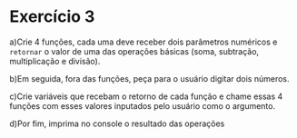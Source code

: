 # Exercício 3


a)Crie 4 funções, cada uma deve receber dois parâmetros numéricos e `retornar` o valor de uma das operações básicas (soma, subtração, multiplicação e divisão).

b)Em seguida, fora das funções,  peça para o usuário digitar dois números.

c)Crie variáveis que recebam o retorno de cada função e  chame essas 4 funções com esses valores inputados pelo usuário como o argumento.

d)Por fim, imprima no console o resultado das operações
